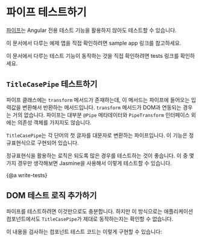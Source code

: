 <!--
# Testing Pipes
-->
# 파이프 테스트하기

<!--
You can test [pipes](guide/pipes) without the Angular testing utilities.

<div class="alert is-helpful">

  For the sample app that the testing guides describe, see the <live-example name="testing" embedded-style noDownload>sample app</live-example>.

  For the tests features in the testing guides, see <live-example name="testing" stackblitz="specs" noDownload>tests</live-example>.

</div>
-->
[파이프](guide/pipes)는 Angular 전용 테스트 기능을 활용하지 않아도 테스트할 수 있습니다.

<div class="alert is-helpful">

이 문서에서 다루는 예제 앱을 직접 확인하려면 <live-example name="testing" embedded-style noDownload>sample app</live-example> 링크를 참고하세요.

이 문서에서 다루는 테스트 기능이 동작하는 것을 직접 확인하려면 <live-example name="testing" stackblitz="specs" noDownload>tests</live-example> 링크를 확인하세요.

</div>


<!--
## Testing the `TitleCasePipe`
-->
##  `TitleCasePipe` 테스트하기

<!--
A pipe class has one method, `transform`, that manipulates the input
value into a transformed output value.
The `transform` implementation rarely interacts with the DOM.
Most pipes have no dependence on Angular other than the `@Pipe`
metadata and an interface.

Consider a `TitleCasePipe` that capitalizes the first letter of each word.
Here's an implementation with a regular expression.

<code-example path="testing/src/app/shared/title-case.pipe.ts" header="app/shared/title-case.pipe.ts"></code-example>

Anything that uses a regular expression is worth testing thoroughly.
Use simple Jasmine to explore the expected cases and the edge cases.

<code-example path="testing/src/app/shared/title-case.pipe.spec.ts" region="excerpt" header="app/shared/title-case.pipe.spec.ts"></code-example>
-->
파이프 클래스에는 `transform` 메서드가 존재하는데, 이 메서드는 파이프에 들어오는 입력값을 변환해서 반환하는 메서드입니다.
`transform` 메서드가 DOM과 연동되는 경우는 거의 없습니다.
파이프는 대부분 `@Pipe` 메타데이터와 `PipeTransform` 인터페이스 외에는 의존성 객체를 가지지도 않습니다.

`TitleCasePipe`는 각 단어의 첫 글자를 대문자로 변환하는 파이프입니다.
이 기능은 정규표현식으로 구현되어 있습니다.

<code-example path="testing/src/app/shared/title-case.pipe.ts" header="app/shared/title-case.pipe.ts"></code-example>

정규표현식을 활용하는 로직은 되도록 많은 경우를 테스트하는 것이 좋습니다.
이 중 몇가지 경우만 생각해보면 Jasmine을 사용해서 이렇게 테스트할 수 있습니다.

<code-example path="testing/src/app/shared/title-case.pipe.spec.ts" region="excerpt" header="app/shared/title-case.pipe.spec.ts"></code-example>


{@a write-tests}

<!--
## Writing DOM tests to support a pipe test
-->
## DOM 테스트 로직 추가하기

<!--
These are tests of the pipe _in isolation_.
They can't tell if the `TitleCasePipe` is working properly as applied in the application components.

Consider adding component tests such as this one:

<code-example path="testing/src/app/hero/hero-detail.component.spec.ts" region="title-case-pipe" header="app/hero/hero-detail.component.spec.ts (pipe test)"></code-example>
-->
파이프를 테스트하려면 이것만으로도 충분합니다.
하지만 이 방식으로는 애플리케이션 컴포넌트에서도 `TitleCasePipe`가 제대로 동작하는지는 확인할 수 없습니다.

이 내용을 검사하는 컴포넌트 테스트 코드는 이렇게 구현할 수 있습니다:

<code-example path="testing/src/app/hero/hero-detail.component.spec.ts" region="title-case-pipe" header="app/hero/hero-detail.component.spec.ts (파이프 테스트하기)"></code-example>
